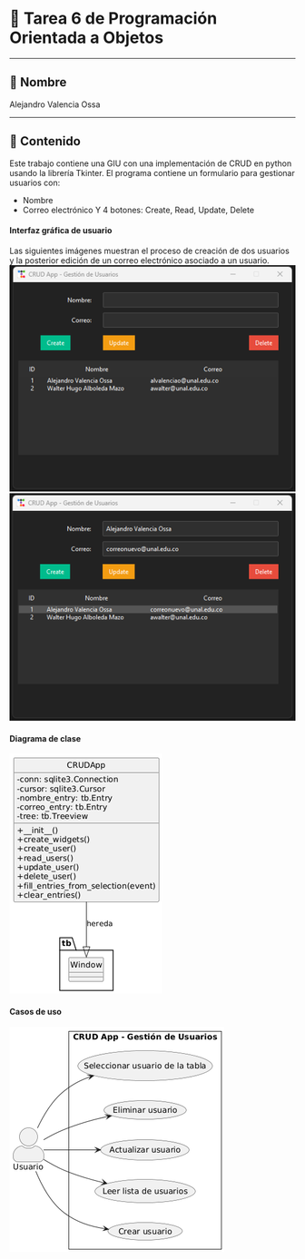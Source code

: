 # 📘 Tarea 6 de Programación Orientada a Objetos

---

## 🚀 Nombre
Alejandro Valencia Ossa

---

## 🧠 Contenido 
Este trabajo contiene una GIU con una implementación de CRUD en python usando la librería Tkinter. El programa contiene un formulario para gestionar usuarios con:
- Nombre 
- Correo electrónico
Y 4 botones: Create, Read, Update, Delete

#### Interfaz gráfica de usuario
Las siguientes imágenes muestran el proceso de creación de dos usuarios y la 
posterior edición de un correo electrónico asociado a un usuario.
![interfaz1](/GUI1.png)
![interfaz2](/GUI2.png)
#### Diagrama de clase
![diagrama](/GUI.png)
#### Casos de uso
![casos](/UseCases.png)
